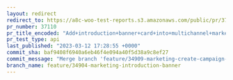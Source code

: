 ```yaml
---
layout: redirect
redirect_to: https://a8c-woo-test-reports.s3.amazonaws.com/public/pr/37110/api/index.html
pr_number: 37110
pr_title_encoded: "Add+introduction+banner+card+into+multichannel+marketing+page"
pr_test_type: api
last_published: "2023-03-12 17:28:55 +0000"
commit_sha: baf9408f6940a6eb46f4e094a40f5d38a9c8ef27
commit_message: "Merge branch 'feature/34909-marketing-create-campaign-modal' into fea…"
branch_name: feature/34904-marketing-introduction-banner
---
```

